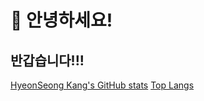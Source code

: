 # 👋 안녕하세요!
## 반갑습니다!!!
<!--
**hyeonseongkang/hyeonseongkang** is a ✨ _special_ ✨ repository because its `README.md` (this file) appears on your GitHub profile.

Here are some ideas to get you started:

- 🔭 I’m currently working on ...
- 🌱 I’m currently learning ...
- 👯 I’m looking to collaborate on ...
- 🤔 I’m looking for help with ...
- 💬 Ask me about ...
- 📫 How to reach me: ...
- 😄 Pronouns: ...
- ⚡ Fun fact: ...
-->

[HyeonSeong Kang's GitHub stats](https://github-readme-stats.vercel.app/api?username=hyeonseongkang)
[Top Langs](https://github-readme-stats.vercel.app/api/top-langs/?username=hyeonseongkang)


